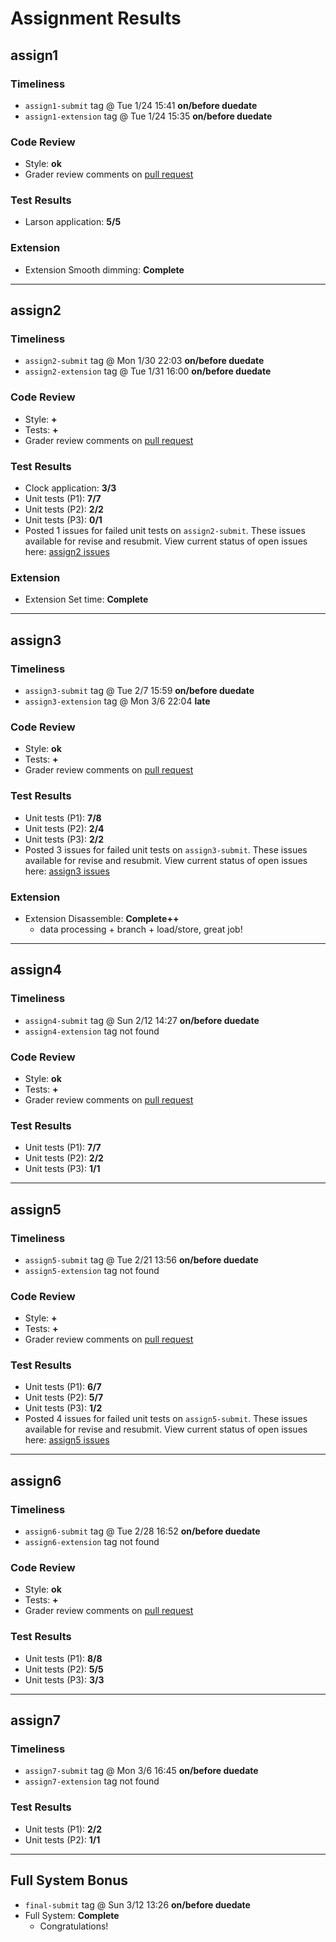 # Assignment Results
## assign1
### Timeliness
- `assign1-submit` tag @ Tue 1/24 15:41 __on/before duedate__ 
- `assign1-extension` tag @ Tue 1/24 15:35 __on/before duedate__ 
### Code Review
- Style: __ok__
- Grader review comments on [pull request](https://github.com/cs107e/winter22-aanyatash/pull/3)
### Test Results
- Larson application: __5/5__
### Extension
- Extension Smooth dimming: __Complete__
-----
## assign2
### Timeliness
- `assign2-submit` tag @ Mon 1/30 22:03 __on/before duedate__ 
- `assign2-extension` tag @ Tue 1/31 16:00 __on/before duedate__ 
### Code Review
- Style: __+__
- Tests: __+__
- Grader review comments on [pull request](https://github.com/cs107e/winter22-aanyatash/pull/3)
### Test Results
- Clock application: __3/3__
- Unit tests (P1): __7/7__
- Unit tests (P2): __2/2__
- Unit tests (P3): __0/1__
- Posted 1 issues for failed unit tests on `assign2-submit`. These issues available for revise and resubmit. View current status of open issues here: [assign2 issues](https://github.com/cs107e/winter22-aanyatash/milestone/1)
### Extension
- Extension Set time: __Complete__
-----
## assign3
### Timeliness
- `assign3-submit` tag @ Tue 2/7 15:59 __on/before duedate__ 
- `assign3-extension` tag @ Mon 3/6 22:04 __late__ 
### Code Review
- Style: __ok__
- Tests: __+__
- Grader review comments on [pull request](https://github.com/cs107e/winter22-aanyatash/pull/3)
### Test Results
- Unit tests (P1): __7/8__
- Unit tests (P2): __2/4__
- Unit tests (P3): __2/2__
- Posted 3 issues for failed unit tests on `assign3-submit`. These issues available for revise and resubmit. View current status of open issues here: [assign3 issues](https://github.com/cs107e/winter22-aanyatash/milestone/2)
### Extension
- Extension Disassemble: __Complete++__
    - data processing + branch + load/store, great job!
-----
## assign4
### Timeliness
- `assign4-submit` tag @ Sun 2/12 14:27 __on/before duedate__ 
- `assign4-extension` tag not found
### Code Review
- Style: __ok__
- Tests: __+__
- Grader review comments on [pull request](https://github.com/cs107e/winter22-aanyatash/pull/3)
### Test Results
- Unit tests (P1): __7/7__
- Unit tests (P2): __2/2__
- Unit tests (P3): __1/1__
-----
## assign5
### Timeliness
- `assign5-submit` tag @ Tue 2/21 13:56 __on/before duedate__ 
- `assign5-extension` tag not found
### Code Review
- Style: __+__
- Tests: __+__
- Grader review comments on [pull request](https://github.com/cs107e/winter22-aanyatash/pull/3)
### Test Results
- Unit tests (P1): __6/7__
- Unit tests (P2): __5/7__
- Unit tests (P3): __1/2__
- Posted 4 issues for failed unit tests on `assign5-submit`. These issues available for revise and resubmit. View current status of open issues here: [assign5 issues](https://github.com/cs107e/winter22-aanyatash/milestone/3)
-----
## assign6
### Timeliness
- `assign6-submit` tag @ Tue 2/28 16:52 __on/before duedate__ 
- `assign6-extension` tag not found
### Code Review
- Style: __ok__
- Tests: __+__
- Grader review comments on [pull request](https://github.com/cs107e/winter22-aanyatash/pull/3)
### Test Results
- Unit tests (P1): __8/8__
- Unit tests (P2): __5/5__
- Unit tests (P3): __3/3__
-----
## assign7
### Timeliness
- `assign7-submit` tag @ Mon 3/6 16:45 __on/before duedate__ 
- `assign7-extension` tag not found
### Test Results
- Unit tests (P1): __2/2__
- Unit tests (P2): __1/1__
-----
## Full System Bonus
- `final-submit` tag @ Sun 3/12 13:26 __on/before duedate__ 
- Full System: __Complete__
    - Congratulations!
